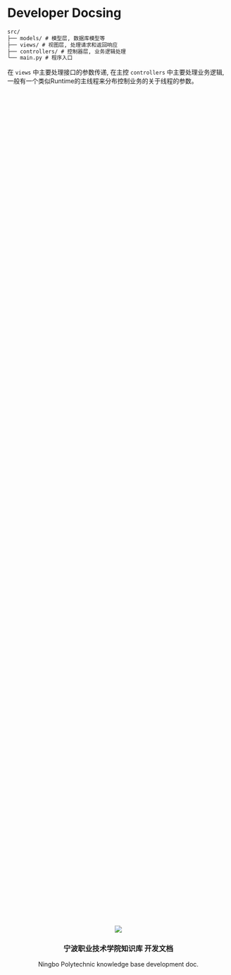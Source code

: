 # Developer Docsing

```txt
src/
├── models/ # 模型层, 数据库模型等
├── views/ # 视图层, 处理请求和返回响应
├── controllers/ # 控制器层, 业务逻辑处理
└── main.py # 程序入口
```

在 `views` 中主要处理接口的参数传递, 在主控 `controllers` 中主要处理业务逻辑, 一般有一个类似Runtime的主线程来分布控制业务的关于线程的参数。

<style>
  .container {
    display: flex;
    align-items: center;
    justify-content: center;
    height: 100%;
  }
</style>
<div class="container">
  <center>
      <img src="https://p.qlogo.cn/bizmail/r8By5VdJGYJqib9WwmWLNNZeVGmtiafeLM3v9lqxxaNZm60P9AAXU8cw/0" />
      <h3>宁波职业技术学院知识库 开发文档</h3>
      <p>Ningbo Polytechnic knowledge base development doc.</p>
    </center>
</div>







## 项目介绍

宁波职业技术学院（以下简称“宁职院”）为项目 **NbptGPT（宁职院生成式问答模型）**提供万亿规模数据快速检索与精确查询等服务。

在LLM（大型语言模型）人工智能问答系统中，知识库的重要性不可忽视，它在多个方面对系统的性能和功能产生重大影响。



### 相关概述

-  **提供信息支持：**知识库是系统的信息存储和检索中心。它包含了广泛的知识、事实和数据，可以用来回答用户的问题。没有知识库，系统将无法为用户提供有用的答案，从而失去了其主要目标，即提供信息支持。
    知识库可以存储历史和背景信息，使系统能够理解和回答与特定主题或事件相关的问题。这对于提供全面的答案以及为用户提供更多上下文信息非常重要。
-  **提高准确性：**知识库可以用来验证模型生成的答案的准确性。通过将模型生成的答案与知识库中的信息进行比对，可以减少错误答案（幻觉）的出现，并提高系统的准确性。知识库还可以用来纠正模型可能的误解或误解用户问题的情况。
    知识库中的信息是可验证的，用户可以参考它们来验证系统提供的答案的正确性。这增加了系统的可信度和可靠性。
-  **支持多领域问题：**知识库可以涵盖多个领域的信息，使系统能够回答各种类型的问题。这意味着系统不仅可以处理通用性问题，还可以应对特定领域的问题，从而增强了其适用性和实用性，后续拓展企业内部或相关机关的内部信息的检索。
-  **支持复杂问题解答：**一些问题可能需要深入的知识和复杂的推理过程才能回答。知识库可以提供系统所需的材料和信息，以支持这种复杂性，从而提高系统的问题解答能力。
-  **帮助训练学习：**知识库不仅对于回答问题是重要的，还对于系统的学习过程至关重要。系统可以通过分析和理解知识库中的信息来改进其回答质量，并逐渐增加自己的知识。



### 组成部分

**数据库** (规划性)

在知识库系统开发时使用非关系数据库（MySQL）进行用户的数据存储，通常来说非向量检索的目标都将使用数据库进行存储。

**知识库**

存储宁职院相关的信息和数据，如学校简介、专业介绍、教师资料、课程安排等。知识库采用文档词表进行设计，并且构建[向量检索系统](#模型检索开发 )。

**模型检索**

用于对知识库的内容进行相似检索，根据用户的查询语句，返回最相关的文档或段落。基于深度学习的文本匹配模型，可以利用预训练的语言模型来提取文本的语义特征，并计算文本之间的相似度。

**鉴权接口**

用于对用户进行身份验证和授权，保证知识库的安全性和可信度。鉴权接口是一个基于 OAuth 2.0 协议的标准接口，可以支持多种类型的客户端应用，如网页应用、移动应用、桌面应用等。鉴权接口可以利用第三方服务提供商（如企业微信、微信等）来实现用户的登录。

在后续业务拓展中提供端到端的能力，降低接入门槛。





## 知识库内容结构

知识库（数据库）所包含的信息以下做两大分类，长效信息、短效信息。
知识库内容存储基于 `FAISS` 实现，且每一条知识的结构如下：

```python
{
	"page_content": "", # str 信息内容，不能为空
    "metadata": {
        "id": 0, # int 数据唯一标识
        "splitter": "default", # str 分割器标识
        "tags": [], # TagManager -> List[str] 标签管理
        "related": False, # bool 是否被切分，用于匹配动态切分的标识
        "start_time": 0, # int 开始生效时间，时间戳
        "valid_time": 3600, # int 数据生效的时间，时间戳，-1为长效信息
    } # Namespace | Object
}
```



### 内容概述

#### 长效信息

长效信息包括且不限于学生手册、学校简介、学校简介、专业介绍这部分内容比较容易嵌入模型，通过微调进行模型输出层的训练。

长效信息的增删改查，需要一定的权限，这部分内容的变更将直接导致LLM的理解偏差和幻觉现象，使用模型的**增强训练**去补偿损失。

##### 额外的存储文档格式

因为长效信息不易修改等特点，根据 [tatsu-lab/stanford_alpaca](https://github.com/tatsu-lab/stanford_alpaca) 的格式进行转换，采用 [多标签 (mulit labels)](#多标签 (mulit labels)) 的方式格式化，以便进行数据整理和模型微调。

>    注意：该数据存储的方式为规划性，暂不于程序中实现



#### 短效信息

短效信息有短期通知、教师资料、课程安排，短期的变更，这类信息具有重置和恢复的可能存在，用于模型输入的方式短效学习。

该信息，需要明确生效时间，生效时间也做权重比较，向下覆盖旧的相似信息，并且只取生效期间内的数据。
如果多个数据生效时间处于交集，则取较晚结束（较新）的内容。





## 应用接口开发

为了强化该服务的健壮性和可持续发展，该项服务将同步开发应用接口为 **“应用客户端”、“授权服务商”、“授权企业微信”** 提供对接接口。

接口包含但不限于请求返回、信息上报、知识库管理

### 请求握手

#### 请求参数

参见《企业微信 开发者文档 第三方应用鉴权》





### 知识库内容检索

接口信息：`/api/query` `["GET", "POST"]`

请求参数如下：

| 参数（*为必传参数） | 描述                    |
| :------------------ | ----------------------- |
| ***query**          | 字符串，搜索用的字符串  |
| k                   | 单词检索的数量，默认: 6 |
| filter              | 对象，过滤条件          |



#### 返回参数

| 参数 | 描述                 |
| :--- | -------------------- |
| code | 数字，返回码         |
| msg  | 字符串，返回附带信息 |
| data | 列表，内容见下：     |

```python
{
	"page_content": "", # str 信息内容，不能为空
    "metadata": {
        "id": 0, # int 数据唯一标识
        "splitter": "default", # str 分割器标识
        "tags": [], # TagManager -> List[str] 标签管理
        "related": False, # bool 是否被切分，用于匹配动态切分的标识
        "start_time": 0, # int 开始生效时间，时间戳
        "valid_time": 3600, # int 数据生效的时间，时间戳，-1为长效信息
    } # Namespace | Object
}
```





### 知识库信息上报

#### 奖励上报

这个接口一般用于，检索信息的 **错误/加强** 的上报，用于收集信息以提高准确率。

接口信息：`/api/support/reward` `["GET"]`

请求参数如下：

| 参数（*为必传参数） | 描述                                           |
| ------------------- | ---------------------------------------------- |
| ***location**       | 字符串，错误的定位，一般为应用中错误发生的地址 |
| remark              | 字符串，备注，默认为空                         |



#### 错误上报

这个接口一般用于，检索信息的 **错误/加强** 的上报，用于收集信息以提高准确率。
接口信息：`/api/support/error` `["GET"]`

请求参数如下：

| 参数（*为必传参数） | 描述                                           |
| ------------------- | ---------------------------------------------- |
| ***location**       | 字符串，错误的定位，一般为应用中错误发生的地址 |
| remark              | 字符串，备注，默认为空                         |



#### 返回参数

| 参数 | 描述                 |
| :--- | -------------------- |
| code | 数字，返回码         |
| msg  | 字符串，返回附带信息 |



### 知识库内容管理

这个接口用于对知识库数据的直接管理，这部分的鉴权将由**企业微信**的权限替代。



#### 增加信息

接口信息：`/api/edit/add` `["GET"]`

请求参数如下：

| 参数（*为必传参数） | 描述                                                        |
| ------------------- | ----------------------------------------------------------- |
| ***data**           | 字符串（JSON），传入对象，具体参见[下文](#参数 `data` 说明) |
| remark              | 字符串，备注，默认为空                                      |

##### 参数 `data` 说明

需要传入 **JSON** 的数据格式，即为：

```python
{
	"page_content": "", # str 数据内容
    "metadata": {}
}
```

注意，在传入 `data` 的时候，`metadata.id` 会自增，所以可忽略。



#### 删除信息

接口信息：`/api/edit/delete` `["GET"]` 

请求参数如下：

| 参数（*为必传参数） | 描述                                                        |
| ------------------- | ----------------------------------------------------------- |
| ***data**           | 字符串（JSON），传入对象，具体参见[下文](#参数 `data` 说明) |
| remark              | 字符串，备注，默认为空                                      |

同 **增加信息** 中的格式一样，所带有的参数均会被视为匹配条件，不能为空



#### 更改信息

接口信息：`/api/edit/update` `["GET"]` 

请求参数如下：

| 参数（*为必传参数） | 描述                                                        |
| ------------------- | ----------------------------------------------------------- |
| ***data**           | 字符串（JSON），传入对象，具体参见[下文](#参数 `data` 说明) |
| remark              | 字符串，备注，默认为空                                      |

条件较为苛刻，对 `data` 信息完全匹配的项目做修改。

**注意：`metadata.model` 中规定了该数据只能被 `["default", "..."]` 检索到**



#### 返回参数

| 参数 | 描述                 |
| :--- | -------------------- |
| code | 数字，返回码         |
| msg  | 字符串，返回附带信息 |





## 模型检索开发 

检索模型，主要完成 **segment to documents** 的功能，根据句义对词表进行检索，获取相似度高或关联性较强的内容。

受到多注意力机制 [FlashAttention](https://github.com/Dao-AILab/flash-attention) 的启发，操作词表对内容进行线性变换后分块，在相同 `chunk_size` 下的检索能力是有一定变化的，这里以 [text2vec-large-chinese](https://huggingface.co/GanymedeNil/text2vec-large-chinese) 为例，在 `batch` 大小接近的时候模型表现优异，在与模型训练的 `batch` 大小差距越大时表现越差，所以在对 `vector` 进行检索的时候使用动态的 `chunk_size` 调整的方式进行数据检索。

实现[多头多模](#多头多模)（多模型任务）的知识库检索方案，在不同知识下使用不同的检索模型对该领域下再次进行迭代检索，这样以提高知识库检索的准确性，以及拓展检索面积。

多模的交叉验证，这里通常使用垂直领域检索模型进行交叉验证，所得的数据将以 `jsonl` 存储，根据 `loss` 打分并相应排序以增强训练。



### 索引分片

读取在配置的知识库路径下的所有分片信息，在保存索引时遵循 **标签顺位命名** 的规范。

#### 标签顺位命名

若上一条知识的 `tag[0]` 本条也存在，那么将本条顺位与上一条信息一同被分片命名。



### 贪婪检索和非贪婪检索

在进行知识库检索时遵循，在同等检索条件下进行检索时支持 **贪婪** 与 **非贪婪** 的检索方式：

#### 贪婪检索

未达到必要条件将一直向外拓展检索，即为：向上和向下检索到 `related: False` 为止。

例如：

```json
[
    ...
    {
        "page_content": "文档三",
        "metadata": {
        	...
            "tag": ['电子信息工程学院', '团校活动一'],
            "related": False,
			...
        }
    },
    // 无法向上匹配
    {
        "page_content": "文档四",
        "metadata": {
        	...
            "tag": ['电子信息工程学院', '团校活动一', '学生手册'],
            "related": True,
			...
        }
    },
    {
        "page_content": "文档五",
        "metadata": {
        	...
            "tag": ['电子信息工程学院', '团校活动一'],
            "related": True,
			...
        }
    },
    // 无法向下匹配，且能匹配到"文档五"是因为 "文档四.tag" 包含了 "文档五.tag"
    {
        "page_content": "文档六",
        "metadata": {
        	...
            "tag": ['电子信息工程学院', '团校活动一'],
            "related": False,
			...
        }
    },
	...
]
```

#### 非贪婪检索

不 向上 或 向下 进行检索拓展，并且提供，规划性接口：

-   支持漫游检索 (beta)

>   漫游检索作为非贪婪检索依旧不支持拓展检索，但为了完成 相对较 泛 的搜索，会逐级降低检索阈值，进行现有内容合并迭代的检索



### 部分向量模型列表

>   class EmbeddingModelManager().get_embedding_models() -> List[Dict[str, EmbeddingModel()]]

| 模型                                                         | 描述                                                         | 键           |
| ------------------------------------------------------------ | ------------------------------------------------------------ | ------------ |
| BAAI/bge-large-zh                                            | 对通用中文的进行语义匹配                                     | default      |
| [text2vec-large-chinese](https://huggingface.co/GanymedeNil/text2vec-large-chinese) | 对通用中文的进行语义匹配                                     | default_1    |
| text2vec-small-vocational                                    | 对职业教育的内容匹配，以职业教育为例，具体参见 [面向职业教育领域的句子语义相似度模型研究](#) | vocational   |
| [text2vec-base-multilingual](https://huggingface.co/shibing624/text2vec-base-multilingual) | 多语言匹配模型，用CoSENT方法训练                             | multilingual |
| [text2vec-base-chinese-sentence](https://huggingface.co/shibing624/text2vec-base-chinese-sentence) | 对通用中文句子进行语义匹配                                   | sentence     |





<div style="page-break-after: always;"></div>

## 附录

### 模型容错增量训练

这个概念其实和奖励模型很像，但是我在这里引出其实是针对宁职院的问答垂直领域的，通过研究得出，模型在 `few-shot` 的表现直接影响到模型的准确率（也称“**得分**”）而基于知识库的问答模型在领域的注意机制的能力欠缺而出现的准确性低的问题，这里有几个解决方案的设想：

-   对数据集进行更高强度的 `prompt` 规范，保证通用领域的对齐税最低。
-   多头的二分类奖励模型参与监督的训练方法。



### 多头多模

在知识库输入的步骤就制定使用的检索模型进行多轮迭代检索。使用通用检索，后对内容再次进行垂直的模型检索，获取的非己知识内容与输入的 `loss` 代表通用检索准确率的取反，这样获取到的数据的准确率会大大提升，同样这个算法也能用于模型的微调。

>   这里是一个设想，在需要完成多模任务的时候，使用多个实例进行相互监督完成任务。
>
>   那么，在接口通信时需要使用一个主线程的 controller 进行调控，而在原有的开发计划中无需实现多线程的检索任务，在规划性任务中，将于每个 `src.model` 实例时提供一个线程的 **中间件 (middleware)** 进行单线程外的调控，这样就从 主线程的 controller 对不同线程进行分发实现“多线程”，但是这对于程序的运行效率没有任何帮助。



### 多标签 (mulit labels)

在 [tatsu-lab/stanford_alpaca](https://github.com/tatsu-lab/stanford_alpaca) 中的数据集单样例中 `input` 为字符串，**mulit labels** 使 **input** 为一个**列表**，且不允许为空，如下：

```json
[
    {
        "instruction": "Give three tips for staying healthy.",
        "input": ["EOF1", "EOF2", "EOF3"],
        "output": "1.Eat a balanced diet and make sure to include plenty of fruits and vegetables. \n2. Exercise regularly to keep your body active and strong. \n3. Get enough sleep and maintain a consistent sleep schedule."
    }
]
```



<div style="page-break-after: always;"></div>

<center><h3>部分参考</h3></center>

1.   [Dao-AILab/flash-attention: Fast and memory-efficient exact attention (github.com)](https://github.com/Dao-AILab/flash-attention)
2.   [shibing624/text2vec: text2vec, text to vector. (github.com)](https://github.com/shibing624/text2vec)
3.   [tatsu-lab/stanford_alpaca: Code and documentation to train Stanford's Alpaca models, and generate the data. (github.com)](https://github.com/tatsu-lab/stanford_alpaca)
4.   https://github.com/huggingface/transformers/blob/ef10dbce5cbc9a8b6a0a90b04378ca96f4023aa1/src/transformers/trainer.py
5.   [[2107.09278\] Sequence Model with Self-Adaptive Sliding Window for Efficient Spoken Document Segmentation (arxiv.org)](https://arxiv.org/abs/2107.09278)
6.   [langchain-ai/langchain:  Building applications with LLMs through composability (github.com)](https://github.com/langchain-ai/langchain)
7.   [[2202.05262\] Locating and Editing Factual Associations in GPT (arxiv.org)](https://arxiv.org/abs/2202.05262)
8.   [microsoft/autogen (github.com)](https://github.com/microsoft/autogen)



<div align="right">最后编写于2023/10/18 23:57</div>



